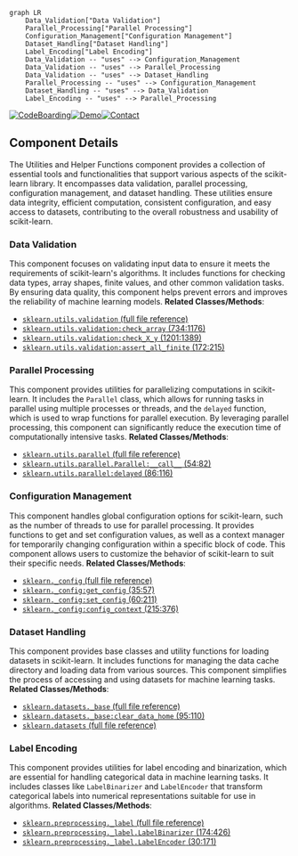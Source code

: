 ```mermaid
graph LR
    Data_Validation["Data Validation"]
    Parallel_Processing["Parallel Processing"]
    Configuration_Management["Configuration Management"]
    Dataset_Handling["Dataset Handling"]
    Label_Encoding["Label Encoding"]
    Data_Validation -- "uses" --> Configuration_Management
    Data_Validation -- "uses" --> Parallel_Processing
    Data_Validation -- "uses" --> Dataset_Handling
    Parallel_Processing -- "uses" --> Configuration_Management
    Dataset_Handling -- "uses" --> Data_Validation
    Label_Encoding -- "uses" --> Parallel_Processing
```
[![CodeBoarding](https://img.shields.io/badge/Generated%20by-CodeBoarding-9cf?style=flat-square)](https://github.com/CodeBoarding/GeneratedOnBoardings)[![Demo](https://img.shields.io/badge/Try%20our-Demo-blue?style=flat-square)](https://www.codeboarding.org/demo)[![Contact](https://img.shields.io/badge/Contact%20us%20-%20codeboarding@gmail.com-lightgrey?style=flat-square)](mailto:codeboarding@gmail.com)

## Component Details

The Utilities and Helper Functions component provides a collection of essential tools and functionalities that support various aspects of the scikit-learn library. It encompasses data validation, parallel processing, configuration management, and dataset handling. These utilities ensure data integrity, efficient computation, consistent configuration, and easy access to datasets, contributing to the overall robustness and usability of scikit-learn.

### Data Validation
This component focuses on validating input data to ensure it meets the requirements of scikit-learn's algorithms. It includes functions for checking data types, array shapes, finite values, and other common validation tasks. By ensuring data quality, this component helps prevent errors and improves the reliability of machine learning models.
**Related Classes/Methods**:

- <a href="https://github.com/scikit-learn/scikit-learn/blob/master/sklearn/utils/validation.py#LNone-LNone" target="_blank" rel="noopener noreferrer">`sklearn.utils.validation` (full file reference)</a>
- <a href="https://github.com/scikit-learn/scikit-learn/blob/master/sklearn/utils/validation.py#L734-L1176" target="_blank" rel="noopener noreferrer">`sklearn.utils.validation:check_array` (734:1176)</a>
- <a href="https://github.com/scikit-learn/scikit-learn/blob/master/sklearn/utils/validation.py#L1201-L1389" target="_blank" rel="noopener noreferrer">`sklearn.utils.validation:check_X_y` (1201:1389)</a>
- <a href="https://github.com/scikit-learn/scikit-learn/blob/master/sklearn/utils/validation.py#L172-L215" target="_blank" rel="noopener noreferrer">`sklearn.utils.validation:assert_all_finite` (172:215)</a>


### Parallel Processing
This component provides utilities for parallelizing computations in scikit-learn. It includes the `Parallel` class, which allows for running tasks in parallel using multiple processes or threads, and the `delayed` function, which is used to wrap functions for parallel execution. By leveraging parallel processing, this component can significantly reduce the execution time of computationally intensive tasks.
**Related Classes/Methods**:

- <a href="https://github.com/scikit-learn/scikit-learn/blob/master/sklearn/utils/parallel.py#LNone-LNone" target="_blank" rel="noopener noreferrer">`sklearn.utils.parallel` (full file reference)</a>
- <a href="https://github.com/scikit-learn/scikit-learn/blob/master/sklearn/utils/parallel.py#L54-L82" target="_blank" rel="noopener noreferrer">`sklearn.utils.parallel.Parallel:__call__` (54:82)</a>
- <a href="https://github.com/scikit-learn/scikit-learn/blob/master/sklearn/utils/parallel.py#L86-L116" target="_blank" rel="noopener noreferrer">`sklearn.utils.parallel:delayed` (86:116)</a>


### Configuration Management
This component handles global configuration options for scikit-learn, such as the number of threads to use for parallel processing. It provides functions to get and set configuration values, as well as a context manager for temporarily changing configuration within a specific block of code. This component allows users to customize the behavior of scikit-learn to suit their specific needs.
**Related Classes/Methods**:

- <a href="https://github.com/scikit-learn/scikit-learn/blob/master/sklearn/_config.py#LNone-LNone" target="_blank" rel="noopener noreferrer">`sklearn._config` (full file reference)</a>
- <a href="https://github.com/scikit-learn/scikit-learn/blob/master/sklearn/_config.py#L35-L57" target="_blank" rel="noopener noreferrer">`sklearn._config:get_config` (35:57)</a>
- <a href="https://github.com/scikit-learn/scikit-learn/blob/master/sklearn/_config.py#L60-L211" target="_blank" rel="noopener noreferrer">`sklearn._config:set_config` (60:211)</a>
- <a href="https://github.com/scikit-learn/scikit-learn/blob/master/sklearn/_config.py#L215-L376" target="_blank" rel="noopener noreferrer">`sklearn._config:config_context` (215:376)</a>


### Dataset Handling
This component provides base classes and utility functions for loading datasets in scikit-learn. It includes functions for managing the data cache directory and loading data from various sources. This component simplifies the process of accessing and using datasets for machine learning tasks.
**Related Classes/Methods**:

- <a href="https://github.com/scikit-learn/scikit-learn/blob/master/sklearn/datasets/_base.py#LNone-LNone" target="_blank" rel="noopener noreferrer">`sklearn.datasets._base` (full file reference)</a>
- <a href="https://github.com/scikit-learn/scikit-learn/blob/master/sklearn/datasets/_base.py#L95-L110" target="_blank" rel="noopener noreferrer">`sklearn.datasets._base:clear_data_home` (95:110)</a>
- <a href="https://github.com/scikit-learn/scikit-learn/blob/master/sklearn/datasets/_arff_parser.py#LNone-LNone" target="_blank" rel="noopener noreferrer">`sklearn.datasets` (full file reference)</a>


### Label Encoding
This component provides utilities for label encoding and binarization, which are essential for handling categorical data in machine learning tasks. It includes classes like `LabelBinarizer` and `LabelEncoder` that transform categorical labels into numerical representations suitable for use in algorithms.
**Related Classes/Methods**:

- <a href="https://github.com/scikit-learn/scikit-learn/blob/master/sklearn/preprocessing/_label.py#LNone-LNone" target="_blank" rel="noopener noreferrer">`sklearn.preprocessing._label` (full file reference)</a>
- <a href="https://github.com/scikit-learn/scikit-learn/blob/master/sklearn/preprocessing/_label.py#L174-L426" target="_blank" rel="noopener noreferrer">`sklearn.preprocessing._label.LabelBinarizer` (174:426)</a>
- <a href="https://github.com/scikit-learn/scikit-learn/blob/master/sklearn/preprocessing/_label.py#L30-L171" target="_blank" rel="noopener noreferrer">`sklearn.preprocessing._label.LabelEncoder` (30:171)</a>